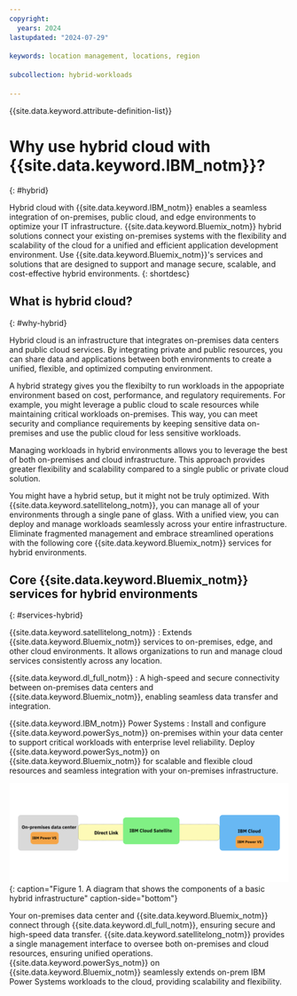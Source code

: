 ```yaml
---
copyright:
  years: 2024
lastupdated: "2024-07-29"

keywords: location management, locations, region

subcollection: hybrid-workloads

---
```


{{site.data.keyword.attribute-definition-list}}

# Why use hybrid cloud with {{site.data.keyword.IBM_notm}}?
{: #hybrid}

Hybrid cloud with {{site.data.keyword.IBM_notm}} enables a seamless integration of on-premises, public cloud, and edge environments to optimize your IT infrastructure. {{site.data.keyword.Bluemix_notm}} hybrid solutions connect your existing on-premises systems with the flexibility and scalability of the cloud for a unified and efficient application development environment. Use {{site.data.keyword.Bluemix_notm}}'s services and solutions that are designed to support and manage secure, scalable, and cost-effective hybrid environments.
{: shortdesc}

## What is hybrid cloud?
{: #why-hybrid}

Hybrid cloud is an infrastructure that integrates on-premises data centers and public cloud services. By integrating private and public resources, you can share data and applications between both environments to create a unified, flexible, and optimized computing environment.

A hybrid strategy gives you the flexibilty to run workloads in the appopriate environment based on cost, performance, and regulatory requirements. For example, you might leverage a public cloud to scale resources while maintaining critical workloads on-premises. This way, you can meet security and compliance requirements by keeping sensitive data on-premises and use the public cloud for less sensitive workloads.

Managing workloads in hybrid environments allows you to leverage the best of both on-premises and cloud infrastructure. This approach provides greater flexibility and scalability compared to a single public or private cloud solution.

You might have a hybrid setup, but it might not be truly optimized. With {{site.data.keyword.satellitelong_notm}}, you can manage all of your environments through a single pane of glass. With a unified view, you can deploy and manage workloads seamlessly across your entire infrastructure. Eliminate fragmented management and embrace streamlined operations with the following core {{site.data.keyword.Bluemix_notm}} services for hybrid environments.

## Core {{site.data.keyword.Bluemix_notm}} services for hybrid environments
{: #services-hybrid}

{{site.data.keyword.satellitelong_notm}}
:   Extends {{site.data.keyword.Bluemix_notm}} services to on-premises, edge, and other cloud environments. It allows organizations to run and manage cloud services consistently across any location.

{{site.data.keyword.dl_full_notm}}
:   A high-speed and secure connectivity between on-premises data centers and {{site.data.keyword.Bluemix_notm}}, enabling seamless data transfer and integration.

{{site.data.keyword.IBM_notm}} Power Systems
:   Install and configure {{site.data.keyword.powerSys_notm}} on-premises within your data center to support critical workloads with enterprise level reliability. Deploy {{site.data.keyword.powerSys_notm}} on {{site.data.keyword.Bluemix_notm}} for scalable and flexible cloud resources and seamless integration with your on-premises infrastructure.

![A diagram that shows the components of a basic hybrid infrastructure.](images/test_hybrid_arch_drawing.svg){: caption="Figure 1. A diagram that shows the components of a basic hybrid infrastructure" caption-side="bottom"}

Your on-premises data center and {{site.data.keyword.Bluemix_notm}} connect through {{site.data.keyword.dl_full_notm}}, ensuring secure and high-speed data transfer. {{site.data.keyword.satellitelong_notm}} provides a single management interface to oversee both on-premises and cloud resources, ensuring unified operations. {{site.data.keyword.powerSys_notm}} on {{site.data.keyword.Bluemix_notm}} seamlessly extends on-prem IBM Power Systems workloads to the cloud, providing scalability and flexibility.



